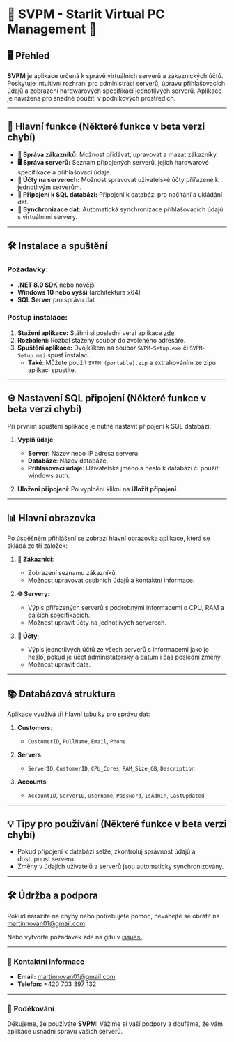 # 🌟 SVPM - Starlit Virtual PC Management 🌟

## 🖥️ Přehled

**SVPM** je aplikace určená k správě virtuálních serverů a zákaznických účtů. Poskytuje intuitivní rozhraní pro administraci serverů, úpravu přihlašovacích údajů a zobrazení hardwarových specifikací jednotlivých serverů. Aplikace je navržena pro snadné použití v podnikových prostředích.

---

## 🚀 Hlavní funkce (Některé funkce v beta verzi chybí)

- **🔑 Správa zákazníků:** Možnost přidávat, upravovat a mazat zákazníky.
- **🖥️ Správa serverů:** Seznam připojených serverů, jejich hardwarové specifikace a přihlašovací údaje.
- **🔐 Účty na serverech:** Možnost spravovat uživatelské účty přiřazené k jednotlivým serverům.
- **🔗 Připojení k SQL databázi:** Připojení k databázi pro načítání a ukládání dat.
- **🔄 Synchronizace dat:** Automatická synchronizace přihlašovacích údajů s virtuálními servery.

---

## 🛠️ Instalace a spuštění

### Požadavky:

- **.NET 8.0 SDK** nebo novější
- **Windows 10 nebo vyšší** (architektura x64)
- **SQL Server** pro správu dat

### Postup instalace:

1. **Stažení aplikace:** Stáhni si poslední verzi aplikace [zde](https://drive.google.com/drive/folders/1hZUfGk7Sktbm8tDw2FPRsvNTGqG14k6O?usp=drive_link).
2. **Rozbalení:** Rozbal stažený soubor do zvoleného adresáře.
3. **Spuštění aplikace:** Dvojklikem na soubor `SVPM-Setup.exe` či `SVPM-Setup.msi` spusť instalaci.
   - **Také**: Můžete použít `SVPM (portable).zip` a extrahováním ze zipu aplikaci spustíte.

---

## ⚙️ Nastavení SQL připojení (Některé funkce v beta verzi chybí)

Při prvním spuštění aplikace je nutné nastavit připojení k SQL databázi:

1. **Vyplň údaje**:
   - **Server**: Název nebo IP adresa serveru.
   - **Databáze**: Název databáze.
   - **Přihlašovací údaje**: Uživatelské jméno a heslo k databázi či použítí windows auth.
   
2. **Uložení připojení**: Po vyplnění klikni na **Uložit připojení**.

---

## 📊 Hlavní obrazovka

Po úspěšném přihlášení se zobrazí hlavní obrazovka aplikace, která se skládá ze tří záložek:

1. **👥 Zákazníci**:
   - Zobrazení seznamu zákazníků.
   - Možnost upravovat osobních údajů a kontaktní informace.
   
2. **🌐 Servery**:
   - Výpis přiřazených serverů s podrobnými informacemi o CPU, RAM a dalších specifikacích.
   - Možnost upravit účty na jednotlivých serverech.

2. **🪪 Účty**:
   - Výpis jednotlivých účtů ze všech serverů s informacemi jako je heslo, pokud je účet administátorský a datum i čas poslední změny.
   - Možnost upravit data.

---

## 📚 Databázová struktura

Aplikace využívá tři hlavní tabulky pro správu dat:

1. **Customers**:
   - `CustomerID`, `FullName`, `Email`, `Phone`
   
2. **Servers**:
   - `ServerID`, `CustomerID`, `CPU_Cores`, `RAM_Size_GB`, `Description`
   
3. **Accounts**:
   - `AccountID`, `ServerID`, `Username`, `Password`, `IsAdmin`, `LastUpdated`

---

## 💡 Tipy pro používání (Některé funkce v beta verzi chybí)

- Pokud připojení k databázi selže, zkontroluj správnost údajů a dostupnost serveru.
- Změny v údajích uživatelů a serverů jsou automaticky synchronizovány.

---

## 🛠️ Údržba a podpora

Pokud narazíte na chyby nebo potřebujete pomoc, neváhejte se obrátit na [martinnovan01@gmail.com](mailto:martinnovan01@gmail.com).

Nebo vytvořte požadavek zde na gitu v [issues.](https://git.starlit.cz/Praktikanti/SVPM-Starlit-Virtual-Pc-manegement/issues)

---

### 📢 Kontaktní informace
- **Email:** [martinnovan01@gmail.com](mailto:martinnovan01@gmail.com)
- **Telefon:** +420 703 397 132

---

### 🌟 Poděkování

Děkujeme, že používáte **SVPM**! Vážíme si vaší podpory a doufáme, že vám aplikace usnadní správu vašich serverů.
